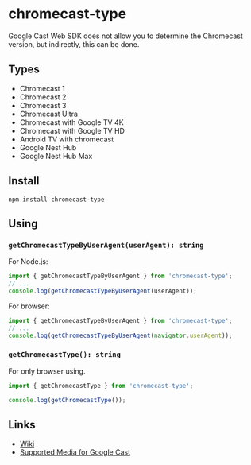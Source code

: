 # chromecast-type
 Google Cast Web SDK does not allow you to determine the Chromecast version, but indirectly, this can be done.
 
 ## Types
 - Chromecast 1
 - Chromecast 2
 - Chromecast 3
 - Chromecast Ultra
 - Chromecast with Google TV 4K
 - Chromecast with Google TV HD
 - Android TV with chromecast
 - Google Nest Hub
 - Google Nest Hub Max


## Install
`npm install chromecast-type`

## Using
### `getChromecastTypeByUserAgent(userAgent): string`
For Node.js:
```js
import { getChromecastTypeByUserAgent } from 'chromecast-type';
// ...
console.log(getChromecastTypeByUserAgent(userAgent));
```

For browser:
```js
import { getChromecastTypeByUserAgent } from 'chromecast-type';
// ...
console.log(getChromecastTypeByUserAgent(navigator.userAgent));
```

### `getChromecastType(): string`
For only browser using.
```js
import { getChromecastType } from 'chromecast-type';

console.log(getChromecastType());
```

## Links
- [Wiki](https://en.wikipedia.org/wiki/Chromecast)
- [Supported Media for Google Cast
](https://developers.google.com/cast/docs/media#video_codecs)
